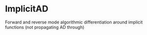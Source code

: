 # ImplicitAD
Forward and reverse mode algorithmic differentiation around implicit functions (not propagating AD through)
